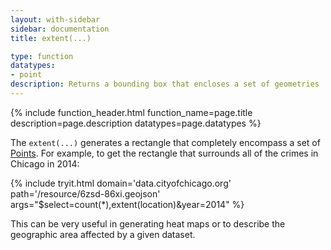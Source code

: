 ```yaml
---
layout: with-sidebar
sidebar: documentation
title: extent(...)

type: function
datatypes:
- point
description: Returns a bounding box that encloses a set of geometries
---
```


{% include function_header.html function_name=page.title description=page.description datatypes=page.datatypes %}

The `extent(...)` generates a rectangle that completely encompass a set of [Points](/docs/datatypes/point.html). For example, to get the rectangle that surrounds all of the crimes in Chicago in 2014:

{% include tryit.html domain='data.cityofchicago.org' path='/resource/6zsd-86xi.geojson' args="$select=count(*),extent(location)&year=2014" %}

This can be very useful in generating heat maps or to describe the geographic area affected by a given dataset.
